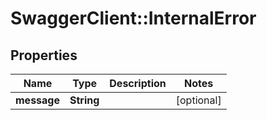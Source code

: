 # SwaggerClient::InternalError

## Properties
Name | Type | Description | Notes
------------ | ------------- | ------------- | -------------
**message** | **String** |  | [optional] 

